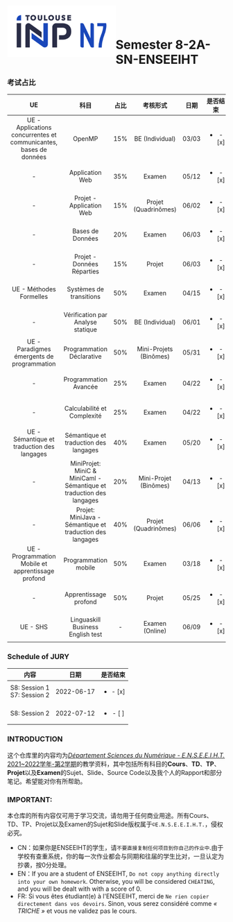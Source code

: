 <div class="logo"><img src="logo.png" width="250px" align="left"></div>
<br>
<br>

# Semester 8-2A-SN-ENSEEIHT

### 考试占比
|UE|科目|占比|考核形式|日期|是否结束|
|:----:|:----:|:----:|:----:|:----:|:----:|
|UE - Applications concurrentes et communicantes, bases de données|OpenMP|15%|BE (Individual)|03/03|<ul><li>- [x] </li></ul>|
|-|Application Web|35%|Examen|05/12|<ul><li>- [x] </li></ul>|
|-|Projet - Application Web|15%|Projet (Quadrinômes)|06/02|<ul><li>- [x] </li></ul>|
|-|Bases de Données|20%|Examen|06/03|<ul><li>- [x] </li></ul>|
|-|Projet - Données Réparties|15%|Projet|06/03|<ul><li>- [x] </li></ul>|
|UE - Méthodes Formelles|Systèmes de transitions|50%|Examen|04/15|<ul><li>- [x] </li></ul>|
|-|Vérification par Analyse statique|50%|BE (Individual)|06/01|<ul><li>- [x] </li></ul>|
|UE - Paradigmes émergents de programmation|Programmation Déclarative|50%|Mini-Projets (Binômes)|05/31|<ul><li>- [x] </li></ul>|
|-|Programmation Avancée|25%|Examen|04/22|<ul><li>- [x] </li></ul>|
|-|Calculabilité et Complexité|25%|Examen|04/22|<ul><li>- [x] </li></ul>|
|UE - Sémantique et traduction des langages|Sémantique et traduction des langages|40%|Examen|05/20|<ul><li>- [x] </li></ul>|
|-|MiniProjet: MiniC & MiniCaml - Sémantique et traduction des langages|20%|Mini-Projet (Binômes)|04/13|<ul><li>- [x] </li></ul>|
|-|Projet: MiniJava - Sémantique et traduction des langages|40%|Projet (Quadrinômes)|06/06|<ul><li>- [x] </li></ul>|
|UE - Programmation Mobile et apprentissage profond|Programmation mobile|50%|Examen|03/18|<ul><li>- [x] </li></ul>|
|-|Apprentissage profond|50%|Projet|05/25|<ul><li>- [x] </li></ul>|
|UE - SHS|Linguaskill Business English test|-|Examen (Online)|06/09|<ul><li>- [x] </li></ul>|

### Schedule of JURY
|内容|日期|是否结束|
|:----:|:----:|:----:|
|S8: Session 1 <br> S7: Session 2|2022-06-17|<ul><li>- [x] </li></ul>|
|S8: Session 2|2022-07-12|<ul><li>- [ ] </li></ul>|

### INTRODUCTION
这个仓库里的内容均为[*Département Sciences du Numérique - E.N.S.E.E.I.H.T.* 2021~2022学年-第2学期](http://formations.enseeiht.fr/fr/offre-de-formations/diplome-d-ingenieur-FC_DI/diplome-D/ingenieur-enseeiht-informatique-et-telecommunications-program-n7i5-171/ingenieur-enseeiht-informatique-et-telecommunications-2eme-annee-subprogram-n7i52-181.html)的教学资料，其中包括所有科目的**Cours**、**TD**、**TP**、**Projet**以及**Examen**的Sujet、Slide、Source Code以及我个人的Rapport和部分笔记。希望能对你有所帮助。


### IMPORTANT: 

本仓库的所有内容仅可用于学习交流，请勿用于任何商业用途。所有Cours、TD、TP、Projet以及Examen的Sujet和Slide版权属于`©E.N.S.E.E.I.H.T.`，侵权必究。
  * CN：如果你是ENSEEIHT的学生，请`不要直接复制任何项目到你自己的作业中`.由于学校有查重系统，你的每一次作业都会与同期和往届的学生比对，一旦认定为抄袭，按0分处理。
  * EN：If you are a student of ENSEEIHT, `Do not copy anything directly into your own homework`. Otherwise, you will be considered `CHEATING`, and you will be dealt with with a score of 0.
  * FR: Si vous êtes étudiant(e) à l'ENSEEIHT, merci de `Ne rien copier directement dans vos devoirs`. Sinon, vous serez considéré comme *« TRICHE »* et vous ne validez pas le cours.

